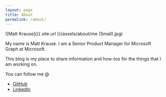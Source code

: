 ```yaml
---
layout: page
title: About
permalink: /about/
---
```


![Matt Krause]({{ site.url }}/assets/about/me (Small).jpg)

My name is Matt Krause. I am a Senior Product Manager for Microsoft Graph at Microsoft.

This blog is my place to share information and how-tos for the things that I am working on.

You can follow me @

- [GitHub](https://github.com/mattckrause)
- [LinkedIn](https://www.linkedin.com/in/matthew-krause/)
